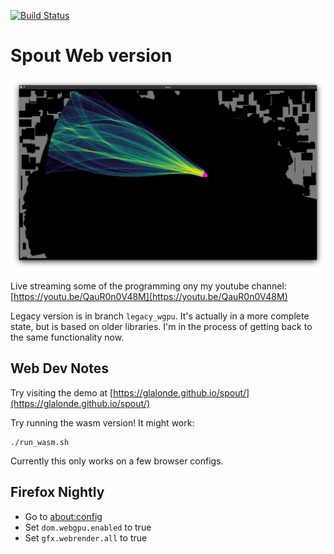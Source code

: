 [![Build Status](https://github.com/glalonde/spout/workflows/CI/badge.svg?branch=blade)](https://github.com/glalonde/spout/actions)

# Spout Web version

![Spout preview](./assets/spout_preview.png)

Live streaming some of the programming ony my youtube channel: [https://youtu.be/QauR0n0V48M](https://youtu.be/QauR0n0V48M) 

Legacy version is in branch `legacy_wgpu`. It's actually in a more complete state, but is based on older libraries. I'm in the process of getting back to the same functionality now.

## Web Dev Notes

Try visiting the demo at [https://glalonde.github.io/spout/](https://glalonde.github.io/spout/)

Try running the wasm version! It might work:
```
./run_wasm.sh
```

Currently this only works on a few browser configs.

## Firefox Nightly
- Go to [about:config](about:config)
- Set `dom.webgpu.enabled` to true
- Set `gfx.webrender.all` to true